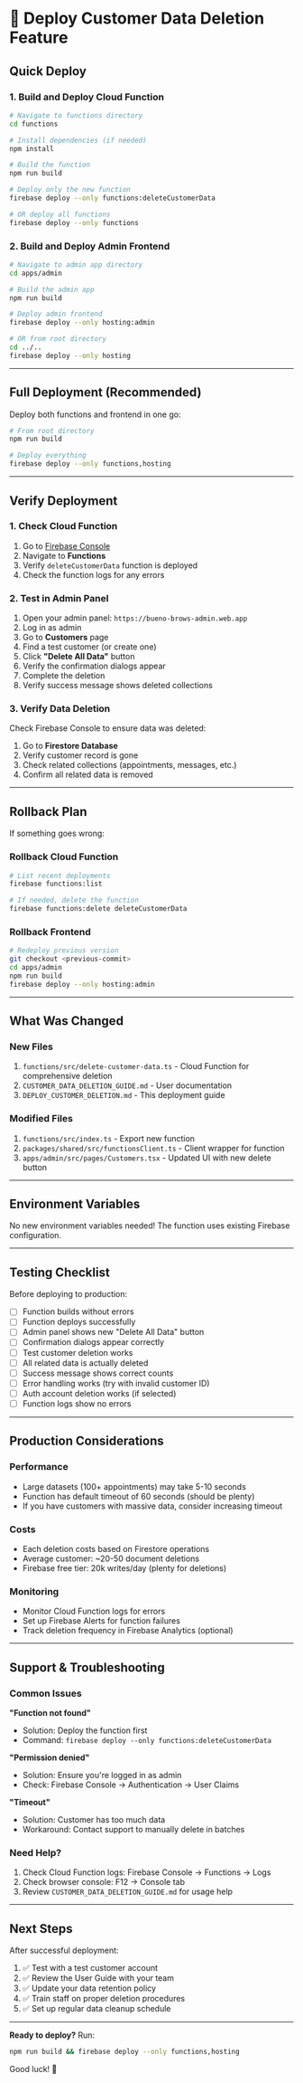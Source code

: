 # 🚀 Deploy Customer Data Deletion Feature

## Quick Deploy

### 1. Build and Deploy Cloud Function

```bash
# Navigate to functions directory
cd functions

# Install dependencies (if needed)
npm install

# Build the function
npm run build

# Deploy only the new function
firebase deploy --only functions:deleteCustomerData

# OR deploy all functions
firebase deploy --only functions
```

### 2. Build and Deploy Admin Frontend

```bash
# Navigate to admin app directory
cd apps/admin

# Build the admin app
npm run build

# Deploy admin frontend
firebase deploy --only hosting:admin

# OR from root directory
cd ../..
firebase deploy --only hosting
```

---

## Full Deployment (Recommended)

Deploy both functions and frontend in one go:

```bash
# From root directory
npm run build

# Deploy everything
firebase deploy --only functions,hosting
```

---

## Verify Deployment

### 1. Check Cloud Function

1. Go to [Firebase Console](https://console.firebase.google.com)
2. Navigate to **Functions**
3. Verify `deleteCustomerData` function is deployed
4. Check the function logs for any errors

### 2. Test in Admin Panel

1. Open your admin panel: `https://bueno-brows-admin.web.app`
2. Log in as admin
3. Go to **Customers** page
4. Find a test customer (or create one)
5. Click **"Delete All Data"** button
6. Verify the confirmation dialogs appear
7. Complete the deletion
8. Verify success message shows deleted collections

### 3. Verify Data Deletion

Check Firebase Console to ensure data was deleted:
1. Go to **Firestore Database**
2. Verify customer record is gone
3. Check related collections (appointments, messages, etc.)
4. Confirm all related data is removed

---

## Rollback Plan

If something goes wrong:

### Rollback Cloud Function

```bash
# List recent deployments
firebase functions:list

# If needed, delete the function
firebase functions:delete deleteCustomerData
```

### Rollback Frontend

```bash
# Redeploy previous version
git checkout <previous-commit>
cd apps/admin
npm run build
firebase deploy --only hosting:admin
```

---

## What Was Changed

### New Files
1. `functions/src/delete-customer-data.ts` - Cloud Function for comprehensive deletion
2. `CUSTOMER_DATA_DELETION_GUIDE.md` - User documentation
3. `DEPLOY_CUSTOMER_DELETION.md` - This deployment guide

### Modified Files
1. `functions/src/index.ts` - Export new function
2. `packages/shared/src/functionsClient.ts` - Client wrapper for function
3. `apps/admin/src/pages/Customers.tsx` - Updated UI with new delete button

---

## Environment Variables

No new environment variables needed! The function uses existing Firebase configuration.

---

## Testing Checklist

Before deploying to production:

- [ ] Function builds without errors
- [ ] Function deploys successfully
- [ ] Admin panel shows new "Delete All Data" button
- [ ] Confirmation dialogs appear correctly
- [ ] Test customer deletion works
- [ ] All related data is actually deleted
- [ ] Success message shows correct counts
- [ ] Error handling works (try with invalid customer ID)
- [ ] Auth account deletion works (if selected)
- [ ] Function logs show no errors

---

## Production Considerations

### Performance
- Large datasets (100+ appointments) may take 5-10 seconds
- Function has default timeout of 60 seconds (should be plenty)
- If you have customers with massive data, consider increasing timeout

### Costs
- Each deletion costs based on Firestore operations
- Average customer: ~20-50 document deletions
- Firebase free tier: 20k writes/day (plenty for deletions)

### Monitoring
- Monitor Cloud Function logs for errors
- Set up Firebase Alerts for function failures
- Track deletion frequency in Firebase Analytics (optional)

---

## Support & Troubleshooting

### Common Issues

**"Function not found"**
- Solution: Deploy the function first
- Command: `firebase deploy --only functions:deleteCustomerData`

**"Permission denied"**
- Solution: Ensure you're logged in as admin
- Check: Firebase Console → Authentication → User Claims

**"Timeout"**
- Solution: Customer has too much data
- Workaround: Contact support to manually delete in batches

### Need Help?

1. Check Cloud Function logs: Firebase Console → Functions → Logs
2. Check browser console: F12 → Console tab
3. Review `CUSTOMER_DATA_DELETION_GUIDE.md` for usage help

---

## Next Steps

After successful deployment:

1. ✅ Test with a test customer account
2. ✅ Review the User Guide with your team
3. ✅ Update your data retention policy
4. ✅ Train staff on proper deletion procedures
5. ✅ Set up regular data cleanup schedule

---

**Ready to deploy?** Run:
```bash
npm run build && firebase deploy --only functions,hosting
```

Good luck! 🚀

